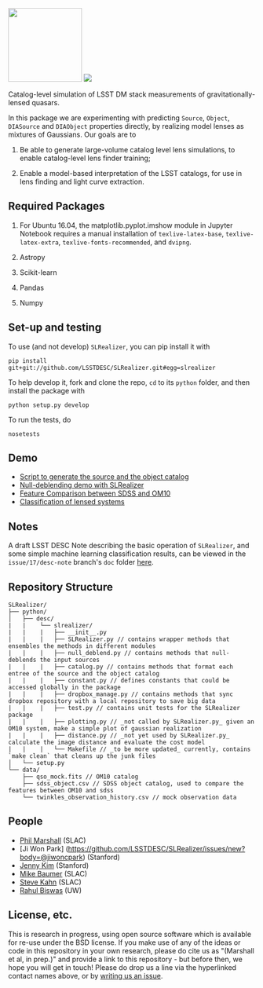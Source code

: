 <img src="https://i.imgur.com/AKdUANu.png" width="150" href="https://github.com/LSSTDESC/SLRealizer/">

<a href='https://travis-ci.org/LSSTDESC/SLRealizer'>
<img src='https://secure.travis-ci.com/LSSTDESC/SLRealizer.svg?branch=master'></a>

Catalog-level simulation of LSST DM stack measurements of
gravitationally-lensed quasars.

In this package we are experimenting with predicting `Source`, `Object`,
`DIASource` and `DIAObject` properties directly, by realizing
model lenses as mixtures of Gaussians. Our goals are to

1. Be able to generate large-volume catalog level lens simulations, to enable catalog-level lens finder training;

2. Enable a model-based interpretation of the LSST catalogs, for use in lens finding and light curve extraction.

## Required Packages

1. For Ubuntu 16.04, the matplotlib.pyplot.imshow module in Jupyter Notebook requires a manual installation of `texlive-latex-base`, `texlive-latex-extra`, `texlive-fonts-recommended`, and `dvipng`.

2. Astropy

3. Scikit-learn

4. Pandas

5. Numpy

## Set-up and testing

To use (and not develop) `SLRealizer`, you can pip install it with
```
pip install git+git://github.com/LSSTDESC/SLRealizer.git#egg=slrealizer
```

To help develop it, fork and clone the repo, `cd` to its `python` folder, and then install the package with
```
python setup.py develop
```
To run the tests, do
```
nosetests
```

## Demo

* [Script to generate the source and the object catalog](https://github.com/LSSTDESC/SLRealizer/blob/master/python/desc/slrealizer/script.py)
* [Null-deblending demo with SLRealizer](https://github.com/LSSTDESC/SLRealizer/blob/master/notebooks/Null_Deblend_Demo.ipynb)
* [Feature Comparison between SDSS and OM10](https://github.com/LSSTDESC/SLRealizer/blob/master/notebooks/SDSSvsOM10.ipynb)
* [Classification of lensed systems](https://github.com/LSSTDESC/SLRealizer/blob/master/notebooks/Scikit_Classifying_Lensed_Systems.ipynb)

## Notes

A draft LSST DESC Note describing the basic operation of `SLRealizer`, and some simple machine learning classification results, can be viewed in the `issue/17/desc-note` branch's `doc` folder [here](https://github.com/LSSTDESC/SLRealizer/blob/issue/17/desc-note/doc/slrealizer-concept-note/main.pdf).

## Repository Structure

```
SLRealizer/
├── python/
│   ├── desc/
|   |    └── slrealizer/
|   |    |   ├── __init__.py
|   |    |   ├── SLRealizer.py // contains wrapper methods that ensembles the methods in different modules
|   |    |   ├── null_deblend.py // contains methods that null-deblends the input sources
|   |    |   ├── catalog.py // contains methods that format each entree of the source and the object catalog
|   |    |   ├── constant.py // defines constants that could be accessed globally in the package
|   |    |   ├── dropbox_manage.py // contains methods that sync dropbox repository with a local repository to save big data
|   |    |   ├── test.py // contains unit tests for the SLRealizer package
|   |    |   ├── plotting.py // _not called by SLRealizer.py_ given an OM10 system, make a simple plot of gaussian realization
|   |    |   ├── distance.py // _not yet used by SLRealizer.py_ calculate the image distance and evaluate the cost model
|   |    |   └── Makefile // _to be more updated_ currently, contains `make clean` that cleans up the junk files
│   └── setup.py
└── data/
    ├── qso_mock.fits // OM10 catalog
    ├── sdss_object.csv // SDSS object catalog, used to compare the features between OM10 and sdss
    └── twinkles_observation_history.csv // mock observation data
```

## People
* [Phil Marshall](https://github.com/LSSTDESC/SLRealizer/issues/new?body=@drphilmarshall) (SLAC)
* [Ji Won Park] (https://github.com/LSSTDESC/SLRealizer/issues/new?body=@jiwoncpark) (Stanford)
* [Jenny Kim](https://github.com/LSSTDESC/SLRealizer/issues/new?body=@jennykim1016) (Stanford)
* [Mike Baumer](https://github.com/LSSTDESC/SLRealizer/issues/new?body=@mbaumer) (SLAC)
* [Steve Kahn](https://github.com/LSSTDESC/SLRealizer/issues/new?body=@stevkahn) (SLAC)
* [Rahul Biswas](https://github.com/LSSTDESC/SLRealizer/issues/new?body=@rbiswas4) (UW)


## License, etc.

This is research in progress, using open source software which is available for
re-use under the BSD license. If you make use of any of the ideas or code in
this repository in your own research, please do cite us as "(Marshall et al, in
prep.)" and provide a link to this repository - but before then, we hope you
will get in touch! Please do drop us a line via the hyperlinked contact names
above, or by [writing us an
issue](https://github.com/LSSTDESC/SLRealizer/issues/new).
